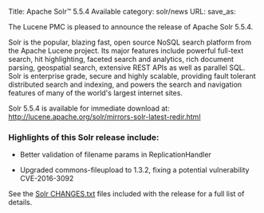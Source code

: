 Title: Apache Solr™ 5.5.4 Available
category: solr/news
URL: 
save_as: 

The Lucene PMC is pleased to announce the release of Apache Solr 5.5.4.

Solr is the popular, blazing fast, open source NoSQL search platform
from the Apache Lucene project. Its major features include powerful
full-text search, hit highlighting, faceted search and analytics,
rich document parsing, geospatial search, extensive REST APIs as well
as parallel SQL. Solr is enterprise grade, secure and highly scalable,
providing fault tolerant distributed search and indexing, and powers
the search and navigation features of many of the world's largest
internet sites.

Solr 5.5.4 is available for immediate download at:
<http://lucene.apache.org/solr/mirrors-solr-latest-redir.html>

### Highlights of this Solr release include:

 * Better validation of filename params in ReplicationHandler

 * Upgraded commons-fileupload to 1.3.2, fixing a potential vulnerability CVE-2016-3092

See the [Solr CHANGES.txt](/solr/5_5_4/changes/Changes.html) files included
with the release for a full list of details.


